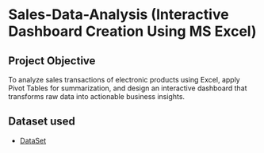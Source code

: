 # Sales-Data-Analysis (Interactive Dashboard Creation Using MS Excel)
## Project Objective
To analyze sales transactions of electronic products using Excel, apply Pivot Tables for summarization, and design an interactive dashboard that transforms raw data into actionable business insights.

## Dataset used
- <a href="https://github.com/AripalliChethan/Data-Analyis_Dashboard/blob/main/retail%20sales%20dataset.xlsx">DataSet</a>
